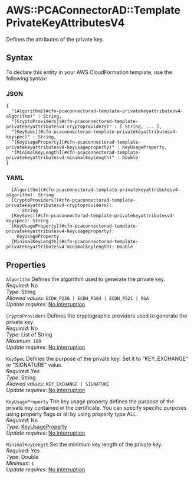 # AWS::PCAConnectorAD::Template PrivateKeyAttributesV4<a name="aws-properties-pcaconnectorad-template-privatekeyattributesv4"></a>

Defines the attributes of the private key\.

## Syntax<a name="aws-properties-pcaconnectorad-template-privatekeyattributesv4-syntax"></a>

To declare this entity in your AWS CloudFormation template, use the following syntax:

### JSON<a name="aws-properties-pcaconnectorad-template-privatekeyattributesv4-syntax.json"></a>

```
{
  "[Algorithm](#cfn-pcaconnectorad-template-privatekeyattributesv4-algorithm)" : String,
  "[CryptoProviders](#cfn-pcaconnectorad-template-privatekeyattributesv4-cryptoproviders)" : [ String, ... ],
  "[KeySpec](#cfn-pcaconnectorad-template-privatekeyattributesv4-keyspec)" : String,
  "[KeyUsageProperty](#cfn-pcaconnectorad-template-privatekeyattributesv4-keyusageproperty)" : KeyUsageProperty,
  "[MinimalKeyLength](#cfn-pcaconnectorad-template-privatekeyattributesv4-minimalkeylength)" : Double
}
```

### YAML<a name="aws-properties-pcaconnectorad-template-privatekeyattributesv4-syntax.yaml"></a>

```
  [Algorithm](#cfn-pcaconnectorad-template-privatekeyattributesv4-algorithm): String
  [CryptoProviders](#cfn-pcaconnectorad-template-privatekeyattributesv4-cryptoproviders): 
    - String
  [KeySpec](#cfn-pcaconnectorad-template-privatekeyattributesv4-keyspec): String
  [KeyUsageProperty](#cfn-pcaconnectorad-template-privatekeyattributesv4-keyusageproperty): 
    KeyUsageProperty
  [MinimalKeyLength](#cfn-pcaconnectorad-template-privatekeyattributesv4-minimalkeylength): Double
```

## Properties<a name="aws-properties-pcaconnectorad-template-privatekeyattributesv4-properties"></a>

`Algorithm`  <a name="cfn-pcaconnectorad-template-privatekeyattributesv4-algorithm"></a>
Defines the algorithm used to generate the private key\.  
*Required*: No  
*Type*: String  
*Allowed values*: `ECDH_P256 | ECDH_P384 | ECDH_P521 | RSA`  
*Update requires*: [No interruption](https://docs.aws.amazon.com/AWSCloudFormation/latest/UserGuide/using-cfn-updating-stacks-update-behaviors.html#update-no-interrupt)

`CryptoProviders`  <a name="cfn-pcaconnectorad-template-privatekeyattributesv4-cryptoproviders"></a>
Defines the cryptographic providers used to generate the private key\.  
*Required*: No  
*Type*: List of String  
*Maximum*: `100`  
*Update requires*: [No interruption](https://docs.aws.amazon.com/AWSCloudFormation/latest/UserGuide/using-cfn-updating-stacks-update-behaviors.html#update-no-interrupt)

`KeySpec`  <a name="cfn-pcaconnectorad-template-privatekeyattributesv4-keyspec"></a>
Defines the purpose of the private key\. Set it to "KEY\_EXCHANGE" or "SIGNATURE" value\.  
*Required*: Yes  
*Type*: String  
*Allowed values*: `KEY_EXCHANGE | SIGNATURE`  
*Update requires*: [No interruption](https://docs.aws.amazon.com/AWSCloudFormation/latest/UserGuide/using-cfn-updating-stacks-update-behaviors.html#update-no-interrupt)

`KeyUsageProperty`  <a name="cfn-pcaconnectorad-template-privatekeyattributesv4-keyusageproperty"></a>
The key usage property defines the purpose of the private key contained in the certificate\. You can specify specific purposes using property flags or all by using property type ALL\.  
*Required*: No  
*Type*: [KeyUsageProperty](aws-properties-pcaconnectorad-template-keyusageproperty.md)  
*Update requires*: [No interruption](https://docs.aws.amazon.com/AWSCloudFormation/latest/UserGuide/using-cfn-updating-stacks-update-behaviors.html#update-no-interrupt)

`MinimalKeyLength`  <a name="cfn-pcaconnectorad-template-privatekeyattributesv4-minimalkeylength"></a>
Set the minimum key length of the private key\.  
*Required*: Yes  
*Type*: Double  
*Minimum*: `1`  
*Update requires*: [No interruption](https://docs.aws.amazon.com/AWSCloudFormation/latest/UserGuide/using-cfn-updating-stacks-update-behaviors.html#update-no-interrupt)